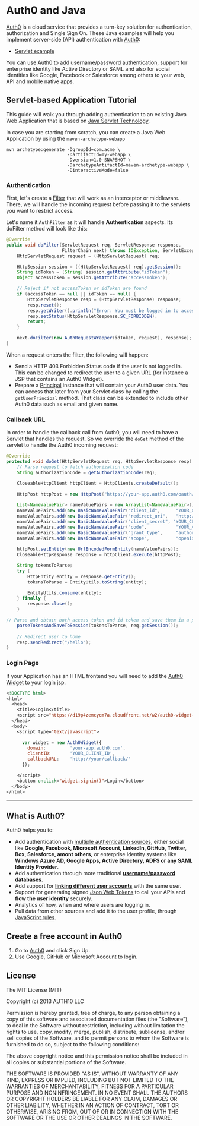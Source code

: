 # Auth0 and Java

[Auth0](https://www.auth0.com) is a cloud service that provides a turn-key solution for authentication, authorization and Single Sign On. These Java examples will help you implement server-side (API) authentication with [Auth0](https://www.auth0.com):

 * [Servlet example](https://github.com/auth0/auth0-java/tree/master/servlet-with-auth0)


You can use  [Auth0](https://www.auth0.com) to add username/password authentication, support for enterprise identity like Active Directory or SAML and also for social identities like Google, Facebook or Salesforce among others to your web, API and mobile native apps. 


## Servlet-based Application Tutorial

This guide will walk you through adding authentication to an existing Java Web Application that is based on [Java Servlet Technology](http://www.oracle.com/technetwork/java/index-jsp-135475.html). 

In case you are starting from scratch, you can create a Java Web Application by using the `maven-archetype-webapp`

```
mvn archetype:generate -DgroupId=com.acme \
                       -DartifactId=my-webapp \
                       -Dversion=1.0-SNAPSHOT \
                       -DarchetypeArtifactId=maven-archetype-webapp \
                       -DinteractiveMode=false

```

### Authentication

First, let's create a [Filter](http://docs.oracle.com/javaee/6/api/javax/servlet/Filter.html) that will work as an interceptor or middleware. There, we will handle the incoming request before passing it to the servlets you want to restrict access.

Let's name it `AuthFilter` as it will handle **Authentication** aspects. Its doFilter method will look like this:

```java
@Override
public void doFilter(ServletRequest req, ServletResponse response,
                     FilterChain next) throws IOException, ServletException {
    HttpServletRequest request = (HttpServletRequest) req;

    HttpSession session = ((HttpServletRequest) req).getSession();
    String idToken = (String) session.getAttribute("idToken");
    Object accessToken = session.getAttribute("accessToken");

    // Reject if not accessToken or idToken are found
    if (accessToken == null || idToken == null) {
        HttpServletResponse resp = (HttpServletResponse) response;
        resp.reset();
        resp.getWriter().println("Error: You must be logged in to access this page");
        resp.setStatus(HttpServletResponse.SC_FORBIDDEN);
        return;
    }

    next.doFilter(new AuthRequestWrapper(idToken, request), response);
}

```

When a request enters the filter, the following will happen:

* Send a HTTP 403 Forbidden Status code if the user is not logged in. This can be changed to redirect the user to a given URL (for instance a JSP that contains an Auth0 Widget).
* Prepare a [Principal](http://docs.oracle.com/javase/6/docs/api/java/security/Principal.html) instance that will contain your Auth0 user data. You can access that later from your Servlet class by calling the `getUserPrincipal` method. That class can be extended to include other Auth0 data such as email and given name.

### Callback URL
In order to handle the callback call from Auth0, you will need to have a Servlet that handles the request. So we override the `doGet` method of the servlet to handle the Auth0 incoming request:

```java
@Override
protected void doGet(HttpServletRequest req, HttpServletResponse resp) throws ServletException, IOException {
    // Parse request to fetch authorization code
    String authorizationCode = getAuthorizationCode(req);

    CloseableHttpClient httpClient = HttpClients.createDefault();

    HttpPost httpPost = new HttpPost("https://your-app.auth0.com/oauth/token");
    
    List<NameValuePair> nameValuePairs = new ArrayList<NameValuePair>();
    nameValuePairs.add(new BasicNameValuePair("client_id",      "YOUR_CLIENT_ID"));
    nameValuePairs.add(new BasicNameValuePair("redirect_uri",   "http://your/redirect/uri"));
    nameValuePairs.add(new BasicNameValuePair("client_secret", "YOUR_CLIENT_SECRET"));
    nameValuePairs.add(new BasicNameValuePair("code",           "YOUR_AUTHORIZATION_CODE"));
    nameValuePairs.add(new BasicNameValuePair("grant_type",     "authorization_code"));
    nameValuePairs.add(new BasicNameValuePair("scope",          "openid"));
    
    httpPost.setEntity(new UrlEncodedFormEntity(nameValuePairs));
    CloseableHttpResponse response = httpClient.execute(httpPost);

    String tokensToParse;
    try {
        HttpEntity entity = response.getEntity();
        tokensToParse = EntityUtils.toString(entity);

        EntityUtils.consume(entity);
    } finally {
        response.close();
    }

// Parse and obtain both access token and id token and save them in a persistent session
    parseTokensAndSaveToSession(tokensToParse, req.getSession());
    
    // Redirect user to home
    resp.sendRedirect("/hello");
}

```


### Login Page


If your Application has an HTML frontend you will need to add the [Auth0 Widget](https://docs.auth0.com/login-widget2) to your login jsp.

```jsp
<!DOCTYPE html>
<html>
  <head>
    <title>Login</title>
    <script src="https://d19p4zemcycm7a.cloudfront.net/w2/auth0-widget-2.4.0.min.js"></script>
  </head>
  <body>
    <script type="text/javascript">

      var widget = new Auth0Widget({
        domain:         'your-app.auth0.com',
        clientID:       'YOUR_CLIENT_ID',
        callbackURL:    'http://your/callback/'
      });

    </script>
    <button onclick="widget.signin()">Login</button>
  </body>
</html>
```

---

## What is Auth0?

Auth0 helps you to:

* Add authentication with [multiple authentication sources](https://docs.auth0.com/identityproviders), either social like **Google, Facebook, Microsoft Account, LinkedIn, GitHub, Twitter, Box, Salesforce, amont others**, or enterprise identity systems like **Windows Azure AD, Google Apps, Active Directory, ADFS or any SAML Identity Provider**. 
* Add authentication through more traditional **[username/password databases](https://docs.auth0.com/mysql-connection-tutorial)**.
* Add support for **[linking different user accounts](https://docs.auth0.com/link-accounts)** with the same user.
* Support for generating signed [Json Web Tokens](https://docs.auth0.com/jwt) to call your APIs and **flow the user identity** securely.
* Analytics of how, when and where users are logging in.
* Pull data from other sources and add it to the user profile, through [JavaScript rules](https://docs.auth0.com/rules).

## Create a free account in Auth0

1. Go to [Auth0](http://developers.auth0.com) and click Sign Up.
2. Use Google, GitHub or Microsoft Account to login.

## License

The MIT License (MIT)

Copyright (c) 2013 AUTH10 LLC

Permission is hereby granted, free of charge, to any person obtaining a copy
of this software and associated documentation files (the "Software"), to deal
in the Software without restriction, including without limitation the rights
to use, copy, modify, merge, publish, distribute, sublicense, and/or sell
copies of the Software, and to permit persons to whom the Software is
furnished to do so, subject to the following conditions:

The above copyright notice and this permission notice shall be included in
all copies or substantial portions of the Software.

THE SOFTWARE IS PROVIDED "AS IS", WITHOUT WARRANTY OF ANY KIND, EXPRESS OR
IMPLIED, INCLUDING BUT NOT LIMITED TO THE WARRANTIES OF MERCHANTABILITY,
FITNESS FOR A PARTICULAR PURPOSE AND NONINFRINGEMENT. IN NO EVENT SHALL THE
AUTHORS OR COPYRIGHT HOLDERS BE LIABLE FOR ANY CLAIM, DAMAGES OR OTHER
LIABILITY, WHETHER IN AN ACTION OF CONTRACT, TORT OR OTHERWISE, ARISING FROM,
OUT OF OR IN CONNECTION WITH THE SOFTWARE OR THE USE OR OTHER DEALINGS IN
THE SOFTWARE.

